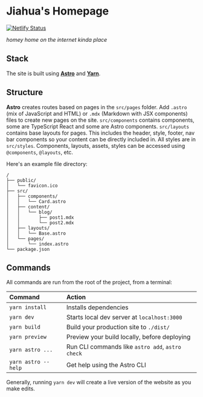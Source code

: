 # Jiahua's Homepage

[![Netlify Status](https://api.netlify.com/api/v1/badges/a54f4857-455b-4ea2-a133-bf22c1781898/deploy-status)](https://app.netlify.com/sites/jiahuac/deploys)

*homey home on the internet kinda place*

## Stack
The site is built using [**Astro**](https://astro.build/) and [**Yarn**](https://yarnpkg.com/). 

## Structure
**Astro** creates routes based on pages in the `src/pages` folder. Add `.astro` (mix of JavaScript and HTML) or `.mdx` (Markdown with JSX components) files to create new pages on the site. `src/components` contains components, some are TypeScript React and some are Astro components. `src/layouts` contains base layouts for pages. This includes the header, style, footer, nav bar components so your content can be directly included in. All styles are in `src/styles`. Components, layouts, assets, styles can be accessed using `@components`, `@layouts`, etc. 

Here's an example file directory: 
```
/
├── public/
│   └── favicon.ico
├── src/
│   ├── components/
│   │   └── Card.astro
│   ├── content/
│   │   └── blog/
│   │       ├── post1.mdx
│   │       └── post2.mdx
│   ├── layouts/
│   │   └── Base.astro
│   └── pages/
│       └── index.astro
└── package.json
```

## Commands

All commands are run from the root of the project, from a terminal:

| Command             | Action                                           |
| :------------------ | :----------------------------------------------- |
| `yarn install`      | Installs dependencies                            |
| `yarn dev`          | Starts local dev server at `localhost:3000`      |
| `yarn build`        | Build your production site to `./dist/`          |
| `yarn preview`      | Preview your build locally, before deploying     |
| `yarn astro ...`    | Run CLI commands like `astro add`, `astro check` |
| `yarn astro --help` | Get help using the Astro CLI                     |

Generally, running `yarn dev` will create a live version of the website as you make edits. 
